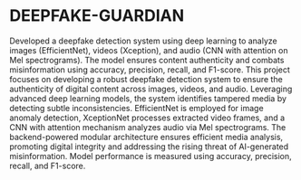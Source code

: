 # DEEPFAKE-GUARDIAN
Developed a deepfake detection system using deep learning to analyze images (EfficientNet), videos (Xception), and audio (CNN with attention on Mel spectrograms). The model ensures content authenticity and combats misinformation using accuracy, precision, recall, and F1-score.
This project focuses on developing a robust deepfake detection system to ensure the authenticity of digital content across images, videos, and audio. Leveraging advanced deep learning models, the system identifies tampered media by detecting subtle inconsistencies. EfficientNet is employed for image anomaly detection, XceptionNet processes extracted video frames, and a CNN with attention mechanism analyzes audio via Mel spectrograms. The backend-powered modular architecture ensures efficient media analysis, promoting digital integrity and addressing the rising threat of AI-generated misinformation. Model performance is measured using accuracy, precision, recall, and F1-score.
